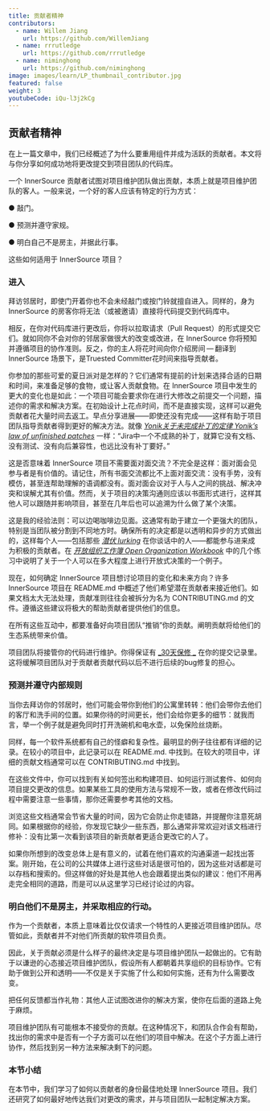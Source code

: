 ```yaml
---
title: 贡献者精神
contributors:
  - name: Willem Jiang
    url: https://github.com/WillemJiang
  - name: rrrutledge
    url: https://github.com/rrrutledge
  - name: niminghong
    url: https://github.com/niminghong
image: images/learn/LP_thumbnail_contributor.jpg
featured: false
weight: 3
youtubeCode: iQu-l3j2kCg
---
```

<div class="sect1">
<h2 id="_贡献者精神">贡献者精神</h2>
<div class="sectionbody">
<div class="paragraph">
<p>在上一篇文章中，我们已经概述了为什么要重用组件并成为活跃的贡献者。本文将与你分享如何成功地将更改提交到项目团队的代码库。</p>
</div>
<div class="paragraph">
<p>一个 InnerSource 贡献者试图对项目维护团队做出贡献，本质上就是项目维护团队的客人。一般来说，一个好的客人应该有特定的行为方式：</p>
</div>
<div class="paragraph">
<p>● 敲门。</p>
</div>
<div class="paragraph">
<p>● 预测并遵守家规。</p>
</div>
<div class="paragraph">
<p>● 明白自己不是房主，并据此行事。</p>
</div>
<div class="paragraph">
<p>这些如何适用于 InnerSource 项目？</p>
</div>
<div class="sect2">
<h3 id="_进入">进入</h3>
<div class="paragraph">
<p>拜访邻居时，即使门开着你也不会未经敲门或按门铃就擅自进入。同样的，身为 InnerSource 的房客你将无法（或被邀请）直接将代码提交到代码库中。</p>
</div>
<div class="paragraph">
<p>相反，在你对代码库进行更改后，你将以拉取请求（Pull Request）的形式提交它们。就如同你不会对你的邻居家做很大的改变或改进，在 InnerSource 你将预知并遵循项目的协作准则。反之，你的主人将花时间向你介绍房间&#8201;&#8212;&#8201;翻译到 InnerSource 场景下，是Truested Committer花时间来指导贡献者。</p>
</div>
<div class="paragraph">
<p>你参加的那些可爱的夏日派对是怎样的？它们通常有提前的计划来选择合适的日期和时间，来准备足够的食物，或让客人贡献食物。在 InnerSource 项目中发生的更大的变化也是如此：一个项目可能会要求你在进行大修改之前提交一个问题，描述你的需求和解决方案。在初始设计上花点时间，而不是直接实现，这样可以避免贡献者花大量时间去返工。早点分享进展——即使还没有完成——这样有助于项目团队指导贡献者得到更好的解决方法。就像 <a href="https://cwiki.apache.org/confluence/display/solr/HowToContribute"><em>Yonik关于未完成补丁的定律 Yonik’s law of unfinished patches</em></a> 一样：“Jira中一个不成熟的补丁，就算它没有文档、没有测试、没有向后兼容性，也远比没有补丁要好。”</p>
</div>
<div class="paragraph">
<p>这是否意味着 InnerSource 项目不需要面对面交流？不完全是这样：面对面会见参与者是有价值的。请记住，所有书面交流都比不上面对面交流：没有手势，没有模仿，甚至连帮助理解的语调都没有。面对面会议对于人与人之间的挑战、解决冲突和误解尤其有价值。然而，关于项目的决策沟通则应该以书面形式进行，这样其他人可以跟随并影响项目，甚至在几年后也可以追溯为什么做了某个决策。</p>
</div>
<div class="paragraph">
<p>这是我的经验法则：可以边喝咖啡边见面。这通常有助于建立一个更强大的团队，特别是当团队被分割到不同地方时。确保所有的决定都是以透明和异步的方式做出的，这样每个人——包括那些 <a href="https://en.wikipedia.org/wiki/Lurker"><em>潜伏 lurking</em></a> 在你谈话中的人——都能参与进来成为积极的贡献者。在 <a href="https://opensource.com/open-organization/resources/workbook"><em>开放组织工作簿 Open Organization Workbook</em></a> 中的几个练习中说明了关于一个人可以在多大程度上进行开放式决策的一个例子。</p>
</div>
<div class="paragraph">
<p>现在，如何确定 InnerSource 项目想讨论项目的变化和未来方向？许多 InnerSource 项目在 README.md 中概述了他们希望潜在贡献者来接近他们。如果文档太大无法处理，贡献准则往往会被拆分为名为 CONTRIBUTING.md 的文件。遵循这些建议将极大的帮助贡献者提供他们的信息。</p>
</div>
<div class="paragraph">
<p>在所有这些互动中，都要准备好向项目团队“推销”你的贡献。阐明贡献将给他们的生态系统带来价值。</p>
</div>
<div class="paragraph">
<p>项目团队将接管你的代码进行维护。你得保证有 <a href="https://github.com/InnerSourceCommons/InnerSourcePatterns/blob/master/30-day-warranty.md">_30天保修 _</a> 在你的提交记录里。这将缓解项目团队对于贡献者贡献代码以后不进行后续的bug修复的担心。</p>
</div>
</div>
<div class="sect2">
<h3 id="_预测并遵守内部规则">预测并遵守内部规则</h3>
<div class="paragraph">
<p>当你去拜访你的邻居时，他们可能会带你到他们的公寓里转转：他们会带你去他们的客厅和洗手间的位置。如果你待的时间更长，他们会给你更多的细节：就我而言，举一个例子就是避免同时打开洗碗机和电水壶，以免保险丝烧断。</p>
</div>
<div class="paragraph">
<p>同样，每一个软件系统都有自己的怪癖和复杂性。最明显的例子往往都有详细的记录。在较小的项目中，此记录可以在 README.md. 中找到。在较大的项目中，详细的贡献文档通常可以在 CONTRIBUTING.md 中找到。</p>
</div>
<div class="paragraph">
<p>在这些文件中，你可以找到有关如何签出和构建项目、如何运行测试套件、如何向项目提交更改的信息。如果某些工具的使用方法与常规不一致，或者在修改代码过程中需要注意一些事情，那你还需要参考其他的文档。</p>
</div>
<div class="paragraph">
<p>浏览这些文档通常会节省大量的时间，因为它会防止你走错路，并提醒你注意死胡同。如果根据你的经验，你发现它缺少一些东西，那么通常非常欢迎对该文档进行修补：没有比第一次看到该项目的新贡献者更适合更改它的人了。</p>
</div>
<div class="paragraph">
<p>如果你所想到的改变总体上是有意义的，试着在他们喜欢的沟通渠道一起找出答案。刚开始，在公司的公共媒体上进行这些对话是很可怕的，因为这些对话都是可以存档和搜索的。但这样做的好处是其他人也会跟着提出类似的建议：他们不用再走完全相同的道路，而是可以从这里学习已经讨论过的内容。</p>
</div>
</div>
<div class="sect2">
<h3 id="_明白他们不是房主并采取相应的行动">明白他们不是房主，并采取相应的行动。</h3>
<div class="paragraph">
<p>作为一个贡献者，本质上意味着比仅仅请求一个特性的人更接近项目维护团队。尽管如此，贡献者并不对他们所贡献的软件项目负责。</p>
</div>
<div class="paragraph">
<p>因此，关于贡献必须是什么样子的最终决定是与项目维护团队一起做出的。它有助于以谦逊的心态接近项目维护团队，假设所有人都朝着共享组织的目标协作。它有助于做到公开和透明——不仅是关于实施了什么和如何实施，还有为什么需要改变。</p>
</div>
<div class="paragraph">
<p>把任何反馈都当作礼物：其他人正试图改进你的解决方案，使你在后面的道路上免于麻烦。</p>
</div>
<div class="paragraph">
<p>项目维护团队有可能根本不接受你的贡献。在这种情况下，和团队合作会有帮助，找出你的需求中是否有一个子方面可以在他们的项目中解决。在这个子方面上进行协作，然后找到另一种方法来解决剩下的问题。</p>
</div>
</div>
<div class="sect2">
<h3 id="_本节小结">本节小结</h3>
<div class="paragraph">
<p>在本节中，我们学习了如何以贡献者的身份最佳地处理 InnerSource 项目。我们还研究了如何最好地传达我们对更改的需求，并与项目团队一起制定解决方案。</p>
</div>
</div>
</div>
</div>
<!--- This file autogenerated from https://github.com/InnerSourceCommons/InnerSourceLearningPath/blob/master/scripts/generate_new_site_learning_path_markdown.js -->